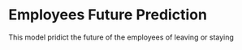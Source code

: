 # Employees Future Prediction
 This model pridict the future of the employees of leaving or staying
